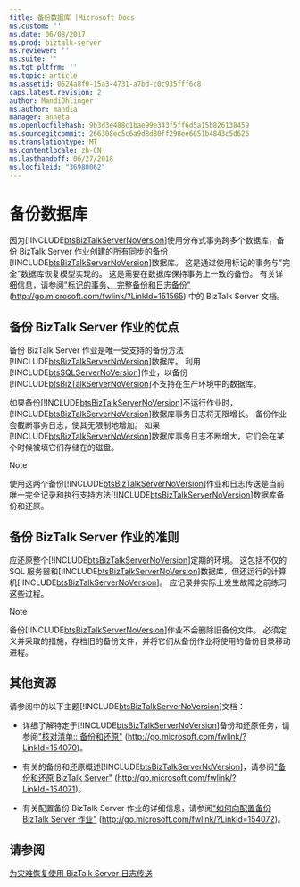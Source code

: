 ```yaml
---
title: 备份数据库 |Microsoft Docs
ms.custom: ''
ms.date: 06/08/2017
ms.prod: biztalk-server
ms.reviewer: ''
ms.suite: ''
ms.tgt_pltfrm: ''
ms.topic: article
ms.assetid: 0524a8f0-15a3-4731-a7bd-c0c935fff6c8
caps.latest.revision: 2
author: MandiOhlinger
ms.author: mandia
manager: anneta
ms.openlocfilehash: 9b3d3e488c1bae99e343f5ff6d5a15b826138459
ms.sourcegitcommit: 266308ec5c6a9d8d80ff298ee6051b4843c5d626
ms.translationtype: MT
ms.contentlocale: zh-CN
ms.lasthandoff: 06/27/2018
ms.locfileid: "36980062"
---
```

# <a name="backing-up-databases"></a>备份数据库
因为[!INCLUDE[btsBizTalkServerNoVersion](../includes/btsbiztalkservernoversion-md.md)]使用分布式事务跨多个数据库，备份 BizTalk Server 作业创建的所有同步的备份[!INCLUDE[btsBizTalkServerNoVersion](../includes/btsbiztalkservernoversion-md.md)]数据库。 这是通过使用标记的事务与"完全"数据库恢复模型实现的。 这是需要在数据库保持事务上一致的备份。 有关详细信息，请参阅["标记的事务、 完整备份和日志备份"](http://go.microsoft.com/fwlink/?LinkId=151565) (<http://go.microsoft.com/fwlink/?LinkId=151565>) 中的 BizTalk Server 文档。  
  
## <a name="advantages-of-the-backup-biztalk-server-job"></a>备份 BizTalk Server 作业的优点  
 备份 BizTalk Server 作业是唯一受支持的备份方法[!INCLUDE[btsBizTalkServerNoVersion](../includes/btsbiztalkservernoversion-md.md)]数据库。 利用[!INCLUDE[btsSQLServerNoVersion](../includes/btssqlservernoversion-md.md)]作业，以备份[!INCLUDE[btsBizTalkServerNoVersion](../includes/btsbiztalkservernoversion-md.md)]不支持在生产环境中的数据库。  
  
 如果备份[!INCLUDE[btsBizTalkServerNoVersion](../includes/btsbiztalkservernoversion-md.md)]不运行作业时，[!INCLUDE[btsBizTalkServerNoVersion](../includes/btsbiztalkservernoversion-md.md)]数据库事务日志将无限增长。 备份作业会截断事务日志，使其无限制地增加。 如果[!INCLUDE[btsBizTalkServerNoVersion](../includes/btsbiztalkservernoversion-md.md)]数据库事务日志不断增大，它们会在某个时候被填它们存储在的磁盘。  
  
> [!NOTE]
>  使用这两个备份[!INCLUDE[btsBizTalkServerNoVersion](../includes/btsbiztalkservernoversion-md.md)]作业和日志传送是当前唯一完全记录和执行支持方法[!INCLUDE[btsBizTalkServerNoVersion](../includes/btsbiztalkservernoversion-md.md)]数据库备份和还原。  
  
## <a name="guidelines-for-the-backup-biztalk-server-job"></a>备份 BizTalk Server 作业的准则  
 应还原整个[!INCLUDE[btsBizTalkServerNoVersion](../includes/btsbiztalkservernoversion-md.md)]定期的环境。 这包括不仅的 SQL 服务器和[!INCLUDE[btsBizTalkServerNoVersion](../includes/btsbiztalkservernoversion-md.md)]数据库，但还运行的计算机[!INCLUDE[btsBizTalkServerNoVersion](../includes/btsbiztalkservernoversion-md.md)]。 应记录并实际上发生故障之前练习这些过程。  
  
> [!NOTE]
>  备份[!INCLUDE[btsBizTalkServerNoVersion](../includes/btsbiztalkservernoversion-md.md)]作业不会删除旧备份文件。 必须定义并采取的措施，存档旧的备份文件，并将它们从备份作业将使用的备份目录移动进程。  
  
## <a name="additional-resources"></a>其他资源  
 请参阅中的以下主题[!INCLUDE[btsBizTalkServerNoVersion](../includes/btsbiztalkservernoversion-md.md)]文档：  
  
- 详细了解特定于[!INCLUDE[btsBizTalkServerNoVersion](../includes/btsbiztalkservernoversion-md.md)]备份和还原任务，请参阅["核对清单:: 备份和还原"](http://go.microsoft.com/fwlink/?LinkId=154070) (<http://go.microsoft.com/fwlink/?LinkId=154070>)。  
  
- 有关的备份和还原概述[!INCLUDE[btsBizTalkServerNoVersion](../includes/btsbiztalkservernoversion-md.md)]，请参阅["备份和还原 BizTalk Server"](http://go.microsoft.com/fwlink/?LinkId=154071) (<http://go.microsoft.com/fwlink/?LinkId=154071>)。  
  
- 有关配置备份 BizTalk Server 作业的详细信息，请参阅["如何向配置备份 BizTalk Server 作业"](http://go.microsoft.com/fwlink/?LinkId=154072) (http://go.microsoft.com/fwlink/?LinkId=154072)。  
  
## <a name="see-also"></a>请参阅  
 [为灾难恢复使用 BizTalk Server 日志传送](../technical-guides/using-biztalk-server-log-shipping-for-disaster-recovery.md)